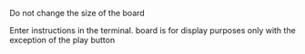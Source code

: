 Do not change the size of the board

Enter instructions in the terminal. board is for display purposes only with the exception of the play button